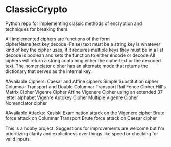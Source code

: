 # ClassicCrypto
Python repo for implementing classic methods of encryption and techniques for breaking them.

All implemented ciphers are functions of the form cipherName(text,key,decode=False)
  text must be a string
  key is whatever kind of key the cipher uses, if it requires multiple keys they must be in a list
  decode is boolean and sets the function to either encode or decode
All ciphers will return a string containing either the ciphertext or the decoded text.
The nomenclator cipher has an alternate mode that returns the dictionary that serves as the internal key.

#Available Ciphers:
Caesar and Affine ciphers
Simple Substitution cipher
Columnar Transport and Double Columnar Transport
Rail Fence Cipher
Hill's Matrix Cipher
Vigenre Cipher
Affine Vigenere Cipher using an extended 37 letter alphabet
Vigenre Autokey Cipher
Multiple Vigenre Cipher
Nomenclator cipher

#Available Attacks:
Kasiski Examination attack on the Vigenere cipher
Brute force attack on Columnar Transport
Brute force attack on Caesar cipher


This is a hobby project. Suggestions for improvements are welcome but I'm prioritizing clarity and explicitness over things like speed or checking for valid inputs.
